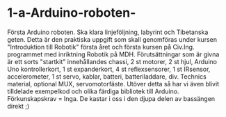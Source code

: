 # 1-a-Arduino-roboten-
Första Arduino roboten. Ska klara linjeföljning, labyrint och Tibetanska geten.
Detta är den praktiska uppgift som skall genomföras under kursen "Introduktion till Robotik" första året och första kursen på Civ.Ing. programmet med inriktning Robotik på MDH. Förutsättningar som är givna är ett sorts "startkit" innehållandes chassi, 2 st motorer, 2 st hjul, Arduino Uno kontrollerkort, 1 st expanderkort, 4 st reflexsensorer, 1 st IRsensor, accelerometer, 1 st servo, kablar, batteri, batteriladdare, div. Technics material, optional MUX, servomotorfäste. Utöver detta så har vi även blivit tilldelade exempelkod och olika färdiga bibliotek till Arduino.
Förkunskapskrav = Inga. De kastar i oss i den djupa delen av bassängen direkt ;)
